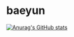 # baeyun

[![Anurag's GitHub stats](https://github-readme-stats.vercel.app/api?username=leissa&show_icons=true&count_private=true&include_all_commits=true)](https://github.com/anuraghazra/github-readme-stats)
